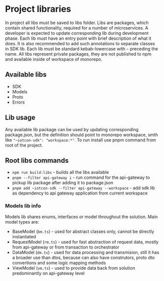 # Project libraries

In project all libs must be saved to libs folder. Libs are packages, which contain shared functionality, required for a number of microservices. A developer is expected to update corresponding lib during development phase. Each lib must have an entry point with brief description of what it does. It is also recommended to add such annotations to separate classes in SDK lib. Each lib must be standard kebab-lowercase with `~` preceding the name. All libs represent private packages, they are not published to npm and available inside of workspace of monorepo.

## Available libs

- SDK
- Models
- Proto
- Errors

## Lib usage

Any available lib package can be used by updating corresponding package.json, but the definition should point to monorepo workspace, smth like `"~iotcon-sdk": "workspace:*"`. To run install use pnpm command from root of the project.

## Root libs commands

- `npm run build:libs` - builds all the libs available
- `pnpm --filter api-gateway i` - run command for the api-gateway to pickup lib package after adding it to package.json
- `pnpm add ~iotcon-sdk --filter api-gateway --workspace` - add sdk lib as dependency to api gateway application from current workspace

### Models lib info

Models lib shares enums, interfaces or model throughout the solution. Main model types are:

- BaseModel (`bm.ts`) - used for abstract classes only, cannot be directly instantiated
- RequestModel (`rm.ts`) - used for fast abstraction of request data, mostly from api-gateway or from transaction to orchestrator
- DataModel (`dm.ts`) - used for data processing and transmision, still it has a broader use than dtos, because can also have construtors, proto dto convertions and some logic mapping methods
- ViewModel (`vm.ts`) - used to provide data back from solution predominantly on api-gateway level
